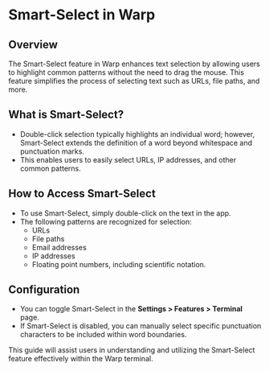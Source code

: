 # Smart-Select in Warp

## Overview
The Smart-Select feature in Warp enhances text selection by allowing users to highlight common patterns without the need to drag the mouse. This feature simplifies the process of selecting text such as URLs, file paths, and more.

## What is Smart-Select?
- Double-click selection typically highlights an individual word; however, Smart-Select extends the definition of a word beyond whitespace and punctuation marks.
- This enables users to easily select URLs, IP addresses, and other common patterns.

## How to Access Smart-Select
- To use Smart-Select, simply double-click on the text in the app.
- The following patterns are recognized for selection:
  - URLs
  - File paths
  - Email addresses
  - IP addresses
  - Floating point numbers, including scientific notation.

## Configuration
- You can toggle Smart-Select in the **Settings > Features > Terminal** page.
- If Smart-Select is disabled, you can manually select specific punctuation characters to be included within word boundaries.

This guide will assist users in understanding and utilizing the Smart-Select feature effectively within the Warp terminal.
